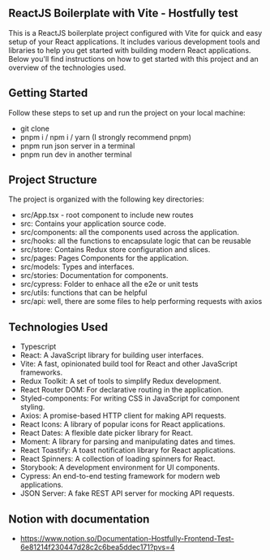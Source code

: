 ## ReactJS Boilerplate with Vite - Hostfully test

This is a ReactJS boilerplate project configured with Vite for quick and easy setup of your React applications. It includes various development tools and libraries to help you get started with building modern React applications. Below you'll find instructions on how to get started with this project and an overview of the technologies used.

## Getting Started

Follow these steps to set up and run the project on your local machine:

- git clone
- pnpm i / npm i / yarn (I strongly recommend pnpm)
- pnpm run json server in a terminal
- pnpm run dev in another terminal

## Project Structure

The project is organized with the following key directories:

- src/App.tsx - root component to include new routes
- src: Contains your application source code.
- src/components: all the components used across the application.
- src/hooks: all the functions to encapsulate logic that can be reusable
- src/store: Contains Redux store configuration and slices.
- src/pages: Pages Components for the application.
- src/models: Types and interfaces.
- src/stories: Documentation for components.
- src/cypress: Folder to enhace all the e2e or unit tests
- src/utils: functions that can be helpful
- src/api: well, there are some files to help performing requests with axios

## Technologies Used

- Typescript
- React: A JavaScript library for building user interfaces.
- Vite: A fast, opinionated build tool for React and other JavaScript frameworks.
- Redux Toolkit: A set of tools to simplify Redux development.
- React Router DOM: For declarative routing in the application.
- Styled-components: For writing CSS in JavaScript for component styling.
- Axios: A promise-based HTTP client for making API requests.
- React Icons: A library of popular icons for React applications.
- React Dates: A flexible date picker library for React.
- Moment: A library for parsing and manipulating dates and times.
- React Toastify: A toast notification library for React applications.
- React Spinners: A collection of loading spinners for React.
- Storybook: A development environment for UI components.
- Cypress: An end-to-end testing framework for modern web applications.
- JSON Server: A fake REST API server for mocking API requests.

## Notion with documentation

- https://www.notion.so/Documentation-Hostfully-Frontend-Test-6e81214f230447d28c2c6bea5ddec171?pvs=4
